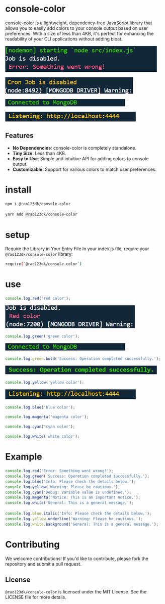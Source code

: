 # console-color
console-color is a lightweight, dependency-free JavaScript library that allows you to easily add colors to your console output based on user preferences. With a size of less than 4KB, it's perfect for enhancing the readability of your CLI applications without adding bloat.

![green](images/something_went_wrong.png)

![green](images/cron_job.png)

![green](images/green.png)

![green](images/yellow.png)

## Features

- **No Dependencies**: console-color is completely standalone.
- **Tiny Size**: Less than 4KB.
- **Easy to Use**: Simple and intuitive API for adding colors to console output.
- **Customizable**: Support for various colors to match user preferences.

# install 
```sh
npm i @rao123dk/console-color

yarn add @rao123dk/console-color
```

# setup
Require the Library in Your Entry File
In your index.js file, require your `@rao123dk/console-color` library:

```sh
require(`@rao123dk/console-color`)
```


# use

```javascript
console.log.red('red color');
```
![red](images/red.png)

```javascript
console.log.green('green color');
```
![green](images/green.png)

```javascript
console.log.green.bold('Success: Operation completed successfully.');
```
![green](images/bold.png)

```javascript
console.log.yellow('yellow color');
```
![yellow](images/yellow.png)

```javascript
console.log.blue('blue color');
```

```javascript
console.log.magenta('magenta color');
```

```javascript
console.log.cyan('cyan color');
```


```javascript
console.log.white('white color');
```

# Example

```javascript
console.log.red('Error: Something went wrong!');
console.log.green('Success: Operation completed successfully.');
console.log.blue('Info: Please check the details below.');
console.log.yellow('Warning: Please be cautious.');
console.log.cyan('Debug: Variable value is undefined.');
console.log.magenta('Notice: This is an important notice.');
console.log.white('General: This is a general message.');

console.log.blue.italic('Info: Please check the details below.');
console.log.yellow.underline('Warning: Please be cautious.');
console.log.white.background('General: This is a general message.');

```

# Contributing
We welcome contributions! If you'd like to contribute, please fork the repository and submit a pull request.

## License

`@rao123dk/console-color` is licensed under the MIT License. See the LICENSE file for more details.